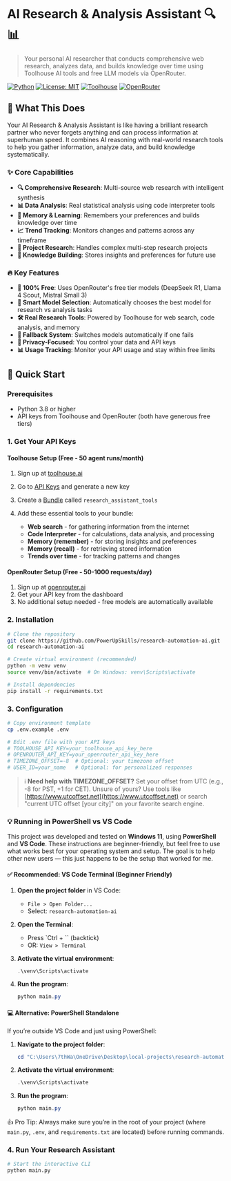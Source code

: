 # AI Research & Analysis Assistant 🔍📊

> Your personal AI researcher that conducts comprehensive web research, analyzes data, and builds knowledge over time using Toolhouse AI tools and free LLM models via OpenRouter.

[![Python](https://img.shields.io/badge/python-3.8+-blue.svg)](https://www.python.org/downloads/)
[![License: MIT](https://img.shields.io/badge/License-MIT-yellow.svg)](https://opensource.org/licenses/MIT)
[![Toolhouse](https://img.shields.io/badge/Powered%20by-Toolhouse-green.svg)](https://toolhouse.ai)
[![OpenRouter](https://img.shields.io/badge/Powered%20by-OpenRouter-orange.svg)](https://openrouter.ai)

## 🌟 What This Does

Your AI Research & Analysis Assistant is like having a brilliant research partner who never forgets anything and can process information at superhuman speed. It combines AI reasoning with real-world research tools to help you gather information, analyze data, and build knowledge systematically.

### ✨ Core Capabilities

* **🔍 Comprehensive Research**: Multi-source web research with intelligent synthesis
* **📊 Data Analysis**: Real statistical analysis using code interpreter tools
* **🧠 Memory & Learning**: Remembers your preferences and builds knowledge over time
* **📈 Trend Tracking**: Monitors changes and patterns across any timeframe
* **💂️ Project Research**: Handles complex multi-step research projects
* **📂 Knowledge Building**: Stores insights and preferences for future use

### 🔥 Key Features

* **💯 100% Free**: Uses OpenRouter's free tier models (DeepSeek R1, Llama 4 Scout, Mistral Small 3)
* **🧠 Smart Model Selection**: Automatically chooses the best model for research vs analysis tasks
* **🛠️ Real Research Tools**: Powered by Toolhouse for web search, code analysis, and memory
* **🔄 Fallback System**: Switches models automatically if one fails
* **🔐 Privacy-Focused**: You control your data and API keys
* **📊 Usage Tracking**: Monitor your API usage and stay within free limits

## 🚀 Quick Start

### Prerequisites

* Python 3.8 or higher
* API keys from Toolhouse and OpenRouter (both have generous free tiers)

### 1. Get Your API Keys

#### Toolhouse Setup (Free - 50 agent runs/month)

1. Sign up at [toolhouse.ai](https://toolhouse.ai)
2. Go to [API Keys](https://app.toolhouse.ai/settings/api-keys) and generate a new key
3. Create a [Bundle](https://app.toolhouse.ai/bundles) called `research_assistant_tools`
4. Add these essential tools to your bundle:

   * **Web search** - for gathering information from the internet
   * **Code Interpreter** - for calculations, data analysis, and processing
   * **Memory (remember)** - for storing insights and preferences
   * **Memory (recall)** - for retrieving stored information
   * **Trends over time** - for tracking patterns and changes

#### OpenRouter Setup (Free - 50-1000 requests/day)

1. Sign up at [openrouter.ai](https://openrouter.ai)
2. Get your API key from the dashboard
3. No additional setup needed - free models are automatically available

### 2. Installation

```bash
# Clone the repository
git clone https://github.com/PowerUpSkills/research-automation-ai.git
cd research-automation-ai

# Create virtual environment (recommended)
python -m venv venv
source venv/bin/activate  # On Windows: venv\Scripts\activate

# Install dependencies
pip install -r requirements.txt
```

### 3. Configuration

```bash
# Copy environment template
cp .env.example .env

# Edit .env file with your API keys
# TOOLHOUSE_API_KEY=your_toolhouse_api_key_here
# OPENROUTER_API_KEY=your_openrouter_api_key_here
# TIMEZONE_OFFSET=-8  # Optional: your timezone offset
# USER_ID=your_name   # Optional: for personalized responses
```

> ℹ️ **Need help with TIMEZONE\_OFFSET?**
> Set your offset from UTC (e.g., -8 for PST, +1 for CET). Unsure of yours? Use tools like [https://www.utcoffset.net](https://www.utcoffset.net) or search "current UTC offset \[your city]" on your favorite search engine.

### 💡 Running in PowerShell vs VS Code

This project was developed and tested on **Windows 11**, using **PowerShell** and **VS Code**. These instructions are beginner-friendly, but feel free to use what works best for your operating system and setup. The goal is to help other new users — this just happens to be the setup that worked for me.

#### ✅ Recommended: VS Code Terminal (Beginner Friendly)

1. **Open the project folder** in VS Code:

   * `File > Open Folder...`
   * Select: `research-automation-ai`

2. **Open the Terminal**:

   * Press \`Ctrl + \`\` (backtick)
   * OR: `View > Terminal`

3. **Activate the virtual environment**:

   ```powershell
   .\venv\Scripts\activate
   ```

4. **Run the program**:

   ```powershell
   python main.py
   ```

#### 💻 Alternative: PowerShell Standalone

If you’re outside VS Code and just using PowerShell:

1. **Navigate to the project folder**:

   ```powershell
   cd "C:\Users\7thWa\OneDrive\Desktop\local-projects\research-automation-ai"
   ```

2. **Activate the virtual environment**:

   ```powershell
   .\venv\Scripts\activate
   ```

3. **Run the program**:

   ```powershell
   python main.py
   ```

👍 Pro Tip: Always make sure you’re in the root of your project (where `main.py`, `.env`, and `requirements.txt` are located) before running commands.

### 4. Run Your Research Assistant

```bash
# Start the interactive CLI
python main.py
```